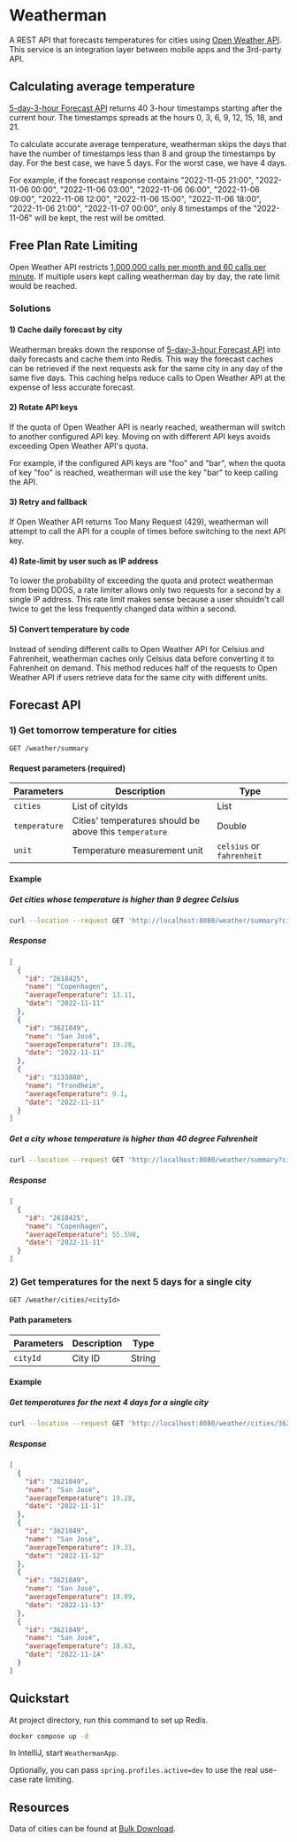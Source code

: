 # Weatherman

A REST API that forecasts temperatures for cities using [Open Weather API](https://openweathermap.org/forecast5). This service is an integration layer between mobile apps and the 3rd-party API.

## Calculating average temperature

[5-day-3-hour Forecast API](https://openweathermap.org/forecast5) returns 40 3-hour timestamps starting after the current hour. The timestamps spreads at the hours 0, 3, 6, 9, 12, 15, 18, and 21.

To calculate accurate average temperature, weatherman skips the days that have the number of timestamps less than 8 and group the timestamps by day. For the best case, we have 5 days. For the worst case, we have 4 days.

For example, if the forecast response contains "2022-11-05 21:00", "2022-11-06 00:00", "2022-11-06 03:00", "2022-11-06 06:00", "2022-11-06 09:00", "2022-11-06 12:00", "2022-11-06 15:00", "2022-11-06 18:00", "2022-11-06 21:00", "2022-11-07 00:00", only 8 timestamps of the "2022-11-06" will be kept, the rest will be omitted.

## Free Plan Rate Limiting

Open Weather API restricts [1,000,000 calls per month and 60 calls per minute](https://openweathermap.org/price). If multiple users kept calling weatherman day by day, the rate limit would be reached.

### Solutions

#### 1) Cache daily forecast by city

Weatherman breaks down the response of [5-day-3-hour Forecast API](https://openweathermap.org/forecast5) into daily forecasts and cache them into Redis. This way the forecast caches can be retrieved if the next requests ask for the same city in any day of the same five days. This caching helps reduce calls to Open Weather API at the expense of less accurate forecast.

#### 2) Rotate API keys

If the quota of Open Weather API is nearly reached, weatherman will switch to another configured API key. Moving on with different API keys avoids exceeding Open Weather API's quota.

For example, if the configured API keys are "foo" and "bar", when the quota of key "foo" is reached, weatherman will use the key "bar" to keep calling the API.

#### 3) Retry and fallback

If Open Weather API returns Too Many Request (429), weatherman will attempt to call the API for a couple of times before switching to the next API key.

#### 4) Rate-limit by user such as IP address

To lower the probability of exceeding the quota and protect weatherman from being DDOS, a rate limiter allows only two requests for a second by a single IP address. This rate limit makes sense because a user shouldn't call twice to get the less frequently changed data within a second.

#### 5) Convert temperature by code

Instead of sending different calls to Open Weather API for Celsius and Fahrenheit, weatherman caches only Celsius data before converting it to Fahrenheit on demand. This method reduces half of the requests to Open Weather API if users retrieve data for the same city with different units.

## Forecast API

### 1) Get tomorrow temperature for cities

```
GET /weather/summary
```

#### Request parameters (required)

| Parameters    | Description                                             | Type                      |
|---------------|---------------------------------------------------------|---------------------------|
| `cities`      | List of cityIds                                         | List                      |
| `temperature` | Cities' temperatures should be above this `temperature` | Double                    |
| `unit`        | Temperature measurement unit                            | `celsius` or `fahrenheit` |

#### Example

##### Get cities whose temperature is higher than 9 degree Celsius

```sh
curl --location --request GET 'http://localhost:8080/weather/summary?cities=2618425,3621849,3133880&temperature=9&unit=celsius'
```

##### Response

```json
[
  {
    "id": "2618425",
    "name": "Copenhagen",
    "averageTemperature": 13.11,
    "date": "2022-11-11"
  },
  {
    "id": "3621849",
    "name": "San José",
    "averageTemperature": 19.28,
    "date": "2022-11-11"
  },
  {
    "id": "3133880",
    "name": "Trondheim",
    "averageTemperature": 9.1,
    "date": "2022-11-11"
  }
]
```

##### Get a city whose temperature is higher than 40 degree Fahrenheit

```sh
curl --location --request GET 'http://localhost:8080/weather/summary?cities=2618425&temperature=40&unit=fahrenheit'
```

##### Response

```json
[
  {
    "id": "2618425",
    "name": "Copenhagen",
    "averageTemperature": 55.598,
    "date": "2022-11-11"
  }
]
```

### 2) Get temperatures for the next 5 days for a single city

```
GET /weather/cities/<cityId>
```

#### Path parameters

| Parameters | Description | Type   |
|------------|-------------|--------|
| `cityId`   | City ID     | String |

#### Example

##### Get temperatures for the next 4 days for a single city

```sh
curl --location --request GET 'http://localhost:8080/weather/cities/3621849'
```

##### Response

```json
[
  {
    "id": "3621849",
    "name": "San José",
    "averageTemperature": 19.28,
    "date": "2022-11-11"
  },
  {
    "id": "3621849",
    "name": "San José",
    "averageTemperature": 19.31,
    "date": "2022-11-12"
  },
  {
    "id": "3621849",
    "name": "San José",
    "averageTemperature": 19.09,
    "date": "2022-11-13"
  },
  {
    "id": "3621849",
    "name": "San José",
    "averageTemperature": 18.63,
    "date": "2022-11-14"
  }
]
```

## Quickstart

At project directory, run this command to set up Redis.

```sh
docker compose up -d
```

In IntelliJ, start `WeathermanApp`.

Optionally, you can pass `spring.profiles.active=dev` to use the real use-case rate limiting.

## Resources

Data of cities can be found at [Bulk Download](http://bulk.openweathermap.org/sample/).